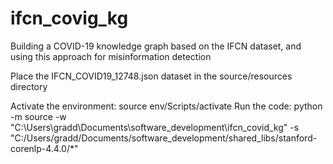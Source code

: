 # ifcn_covig_kg
Building a COVID-19 knowledge graph based on the IFCN dataset, and using this approach for misinformation detection

Place the IFCN_COVID19_12748.json dataset in the source/resources directory

Activate the environment: source env/Scripts/activate
Run the code: python -m source -w "C:\Users\gradd\Documents\software_development\ifcn_covid_kg" -s "C:/Users/gradd/Documents/software_development/shared_libs/stanford-corenlp-4.4.0/*"